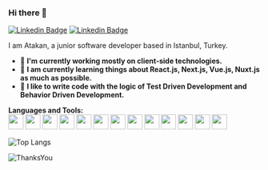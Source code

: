 ### Hi there 👋
[![Linkedin Badge](https://img.shields.io/badge/-atakantekoglu-blue?style=flat-square&logo=Linkedin&logoColor=white&link=https://www.linkedin.com/in/atakantekoglu/)](https://www.linkedin.com/in/atakantekoglu)  [![Linkedin Badge](https://img.shields.io/badge/-teko8080-1DA1F2?style=flat-square&logo=twitter&logoColor=white&link=https://twitter.com/teko8080)](https://twitter.com/teko8080)



I am Atakan, a junior software developer based in Istanbul, Turkey.
- 🔭 **I'm currently working mostly on client-side technologies.**
- 🌱 **I am currently learning things about React.js, Next.js, Vue.js, Nuxt.js as much as possible.**
- 🧪 **I like to write code with the logic of Test Driven Development and Behavior Driven Development.**

**Languages and Tools:**  
<img height="30" src="https://img.shields.io/badge/Vue.js-35495E?style=for-the-badge&logo=vuedotjs&logoColor=4FC08D"> <img height="30" src="https://img.shields.io/badge/nuxt.js-00C58E?style=for-the-badge&logo=nuxtdotjs&logoColor=white"> <img height="30" src="https://img.shields.io/badge/vuex-33475C?style=for-the-badge"> <img height="30" src="https://img.shields.io/badge/Vuetify-1867C0?style=for-the-badge&logo=vuetify&logoColor=white"> <img height="30" src="https://img.shields.io/badge/React.js-35495E?style=for-the-badge&logo=react&logoColor=#6292de"> <img height="30" src="https://img.shields.io/badge/Next.js-35495E?style=for-the-badge&logo=next.js&logoColor=#6292de"> <img height="30" src="https://img.shields.io/badge/CSS3-1572B6?style=for-the-badge&logo=css3&logoColor=white"> <img height="30" src="https://img.shields.io/badge/Cucumber-23D96C?style=for-the-badge&logo=cucumber&logoColor=000000"> <img height="30" src="https://img.shields.io/badge/Puppeteer-40B5A4?style=for-the-badge&logo=Puppeteer&logoColor=white"> <img height="30" src="https://img.shields.io/badge/eslint-3A33D1?style=for-the-badge&logo=eslint&logoColor=white"> <img height="30" src="https://img.shields.io/badge/WebStorm-000000?style=for-the-badge&logo=WebStorm&logoColor=white"> <img height="30" src="https://img.shields.io/badge/Visual_Studio_Code-0078D4?style=for-the-badge&logo=visual%20studio%20code&logoColor=white">  <img height="30" src="https://img.shields.io/badge/Git-F05032?style=for-the-badge&logo=git&logoColor=ffffff">


 ![Top Langs](https://github-readme-stats.vercel.app/api/top-langs/?username=atakanteko&layout=compact)



![ThanksYou](https://img.shields.io/badge/🙏Thank_You_For_Spending_a_Moment_On_My_Profile,_Happy_Coding,_All_The_Very_Best-dodgerred.svg?style=for-the-badge)
